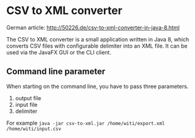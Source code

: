 CSV to XML converter
=
German article: http://50226.de/csv-to-xml-converter-in-java-8.html

The CSV to XML converter is a small application written in Java 8, which converts CSV files with configurable delimiter into an XML file. It can be used via the JavaFX GUI or the CLI client.

## Command line parameter
When starting on the command line, you have to pass three parameters.
1. output file
2. input file
3. delimiter

For example `java -jar csv-to-xml.jar /home/witi/export.xml /home/witi/input.csv`
